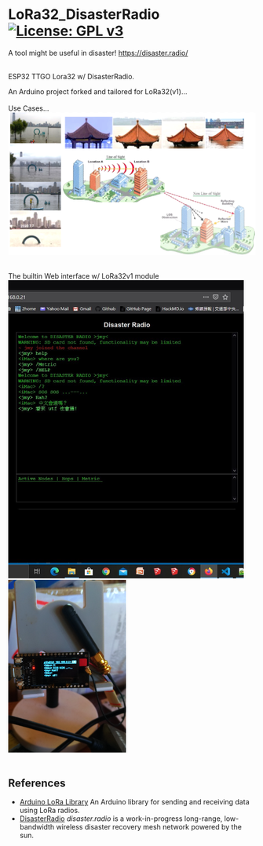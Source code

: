 # LoRa32_DisasterRadio [![License: GPL v3](https://img.shields.io/badge/License-GPLv3-blue.svg)](https://www.gnu.org/licenses/gpl-3.0)<br>
A tool might be useful in disaster! https://disaster.radio/ <br><br>

ESP32 TTGO Lora32 w/ DisasterRadio.


An Arduino project forked and tailored for LoRa32(v1)...
<br><br>
Use Cases...
<img src="pictures/LoRaUseCases20200715.png" width=800/>
<br><br>

The builtin Web interface w/ LoRa32v1 module <br>
<img src="pictures/DSweb0716.jpg" width=480/> &nbsp;&nbsp;&nbsp;<img src="pictures/LoRa32_0715.png" width=240/>
<br><br>

## References
  - [Arduino LoRa Library](https://github.com/sandeepmistry/arduino-LoRa) An Arduino library for sending and receiving data using LoRa radios.
  - [DisasterRadio](https://github.com/sudomesh/disaster-radio) _disaster.radio_ is a work-in-progress long-range, low-bandwidth wireless disaster recovery mesh network powered by the sun.
